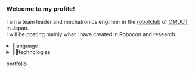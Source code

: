 ### Welcome to my profile!
 I am a team leader and mechatronics engineer in the [robotclub](https://twitter.com/opuct_robotclub) of [OMUCT](https://www.ct.omu.ac.jp/) in Japan. <br>
 I will be posting mainly what I have created in Robocon and research.
 
 <details>
<summary>📖language</summary>
・c/c++ <br>
</details>


<details>
<summary>👨‍💻technologies</summary>
・Creo Parametric <br>
・SOLIDWORKS <br>
・KICAD <br>
・Arduino <br>
・Vscode <br>
・ROS <br>
</details>

[portfolio]( https://hossyan.github.io/portfolio/)

<!--
**hossyan/hossyan** is a ✨ _special_ ✨ repository because its `README.md` (this file) appears on your GitHub profile.

Here are some ideas to get you started:

- 🔭 I’m currently working on ...
- 🌱 I’m currently learning ...
- 👯 I’m looking to collaborate on ...
- 🤔 I’m looking for help with ...
- 💬 Ask me about ...
- 📫 How to reach me: ...
- 😄 Pronouns: ...
- ⚡ Fun fact: ...
-->
